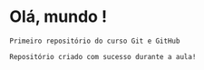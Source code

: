 # Olá, mundo !
    Primeiro repositório do curso Git e GitHub

    Repositório criado com sucesso durante a aula!
